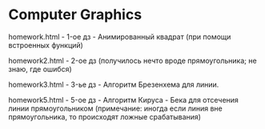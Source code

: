 # Computer Graphics
homework.html - 1-ое дз - Анимированный квадрат (при помощи встроенных функций)

homework2.html - 2-ое дз (получилось нечто вроде прямоугольника; не знаю, где ошибся)

homework3.html - 3-ье дз - Алгоритм Брезенхема для линии.

homework5.html - 5-ое дз - Алгоритм Кируса - Бека для отсечения линии прямоугольником (примечание: иногда если линия вне прямоугольника, то происходят ложные срабатывания)
